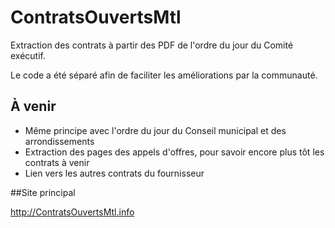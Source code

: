 # ContratsOuvertsMtl
Extraction des contrats à partir des PDF de l'ordre du jour du Comité exécutif.

Le code a été séparé afin de faciliter les améliorations par la communauté.

## À venir

* Même principe avec l'ordre du jour du Conseil municipal et des arrondissements
* Extraction des pages des appels d'offres, pour savoir encore plus tôt les contrats à venir
* Lien vers les autres contrats du fournisseur

##Site principal

http://ContratsOuvertsMtl.info
